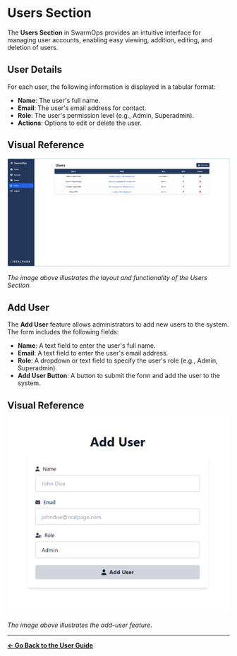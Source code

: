 # Users Section

The **Users Section** in SwarmOps provides an intuitive interface for managing user accounts, enabling easy viewing, addition, editing, and deletion of users.

## User Details

For each user, the following information is displayed in a tabular format:
- **Name**: The user's full name.
- **Email**: The user's email address for contact.
- **Role**: The user's permission level (e.g., Admin, Superadmin).
- **Actions**: Options to edit or delete the user.


## Visual Reference

![Users Section Visual Representation](images/users.png)

_The image above illustrates the layout and functionality of the Users Section._

## Add User

The **Add User** feature allows administrators to add new users to the system. The form includes the following fields:
- **Name**: A text field to enter the user's full name.
- **Email**: A text field to enter the user's email address.
- **Role**: A dropdown or text field to specify the user's role (e.g., Admin, Superadmin).
- **Add User Button**: A button to submit the form and add the user to the system.


## Visual Reference

![Add User Visual Representation](images/add-user.png)

_The image above illustrates the add-user feature._

---

**[← Go Back to the User Guide](../user-guide.md)**